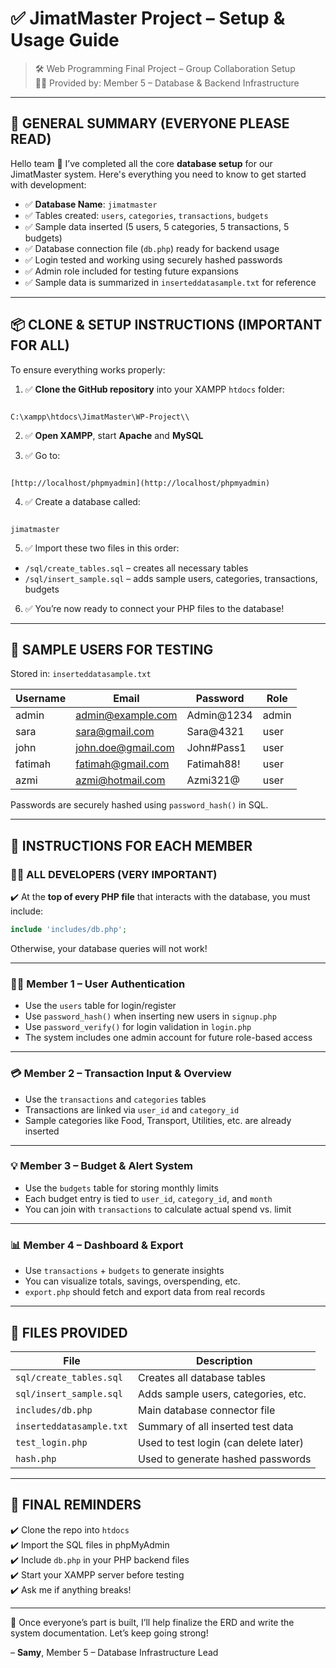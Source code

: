 # ✅ JimatMaster Project – Setup & Usage Guide

> 🛠️ Web Programming Final Project – Group Collaboration Setup  
> 👨‍💻 Provided by: Member 5 – Database & Backend Infrastructure

---

## 🔹 GENERAL SUMMARY (EVERYONE PLEASE READ)

Hello team 👋 I’ve completed all the core **database setup** for our JimatMaster system. Here's everything you need to know to get started with development:

- ✅ **Database Name**: `jimatmaster`
- ✅ Tables created: `users`, `categories`, `transactions`, `budgets`
- ✅ Sample data inserted (5 users, 5 categories, 5 transactions, 5 budgets)
- ✅ Database connection file (`db.php`) ready for backend usage
- ✅ Login tested and working using securely hashed passwords
- ✅ Admin role included for testing future expansions
- ✅ Sample data is summarized in `inserteddatasample.txt` for reference

---

## 📦 CLONE & SETUP INSTRUCTIONS (IMPORTANT FOR ALL)

To ensure everything works properly:

1. ✅ **Clone the GitHub repository** into your XAMPP `htdocs` folder:
```

C:\xampp\htdocs\JimatMaster\WP-Project\\

```

2. ✅ **Open XAMPP**, start **Apache** and **MySQL**

3. ✅ Go to:
```

[http://localhost/phpmyadmin](http://localhost/phpmyadmin)

```

4. ✅ Create a database called:
```

jimatmaster

````

5. ✅ Import these two files in this order:
- `/sql/create_tables.sql` – creates all necessary tables
- `/sql/insert_sample.sql` – adds sample users, categories, transactions, budgets

6. ✅ You’re now ready to connect your PHP files to the database!

---

## 🔐 SAMPLE USERS FOR TESTING

Stored in: `inserteddatasample.txt`

| Username | Email               | Password     | Role  |
|----------|---------------------|--------------|-------|
| admin    | admin@example.com   | Admin@1234   | admin |
| sara     | sara@gmail.com      | Sara@4321    | user  |
| john     | john.doe@gmail.com  | John#Pass1   | user  |
| fatimah  | fatimah@gmail.com   | Fatimah88!   | user  |
| azmi     | azmi@hotmail.com    | Azmi321@     | user  |

Passwords are securely hashed using `password_hash()` in SQL.

---

## 🔸 INSTRUCTIONS FOR EACH MEMBER

### 🧑‍💻 ALL DEVELOPERS (VERY IMPORTANT)
✔️ At the **top of every PHP file** that interacts with the database, you must include:
```php
include 'includes/db.php';
````

Otherwise, your database queries will not work!

---

### 🧑‍💼 Member 1 – User Authentication

* Use the `users` table for login/register
* Use `password_hash()` when inserting new users in `signup.php`
* Use `password_verify()` for login validation in `login.php`
* The system includes one admin account for future role-based access

---

### 💳 Member 2 – Transaction Input & Overview

* Use the `transactions` and `categories` tables
* Transactions are linked via `user_id` and `category_id`
* Sample categories like Food, Transport, Utilities, etc. are already inserted

---

### 💡 Member 3 – Budget & Alert System

* Use the `budgets` table for storing monthly limits
* Each budget entry is tied to `user_id`, `category_id`, and `month`
* You can join with `transactions` to calculate actual spend vs. limit

---

### 📊 Member 4 – Dashboard & Export

* Use `transactions` + `budgets` to generate insights
* You can visualize totals, savings, overspending, etc.
* `export.php` should fetch and export data from real records

---

## 🧩 FILES PROVIDED

| File                     | Description                           |
| ------------------------ | ------------------------------------- |
| `sql/create_tables.sql`  | Creates all database tables           |
| `sql/insert_sample.sql`  | Adds sample users, categories, etc.   |
| `includes/db.php`        | Main database connector file          |
| `inserteddatasample.txt` | Summary of all inserted test data     |
| `test_login.php`         | Used to test login (can delete later) |
| `hash.php`               | Used to generate hashed passwords     |

---

## 📌 FINAL REMINDERS

✔️ Clone the repo into `htdocs` <br>
✔️ Import the SQL files in phpMyAdmin <br>
✔️ Include `db.php` in your PHP backend files <br>
✔️ Start your XAMPP server before testing <br>
✔️ Ask me if anything breaks! <br>

---

🧠 Once everyone’s part is built, I’ll help finalize the ERD and write the system documentation. Let’s keep going strong!

– **Samy**, Member 5 – Database Infrastructure Lead


